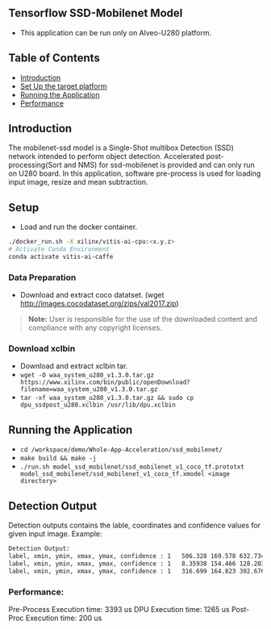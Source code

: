 ## Tensorflow SSD-Mobilenet Model
* This application can be run only on Alveo-U280 platform.

## Table of Contents

- [Introduction](#Introduction)
- [Set Up the target platform](#Setup)
- [Running the Application](#Running-the-Application)
- [Performance](#Performance)    

## Introduction
The mobilenet-ssd model is a Single-Shot multibox Detection (SSD) network intended to perform object detection. Accelerated post-processing(Sort and NMS) for ssd-mobilenet is provided and can only run on U280 board. In this application, software pre-process is used for loading input image, resize and mean subtraction.

## Setup
- Load and run the docker container.
```sh
./docker_run.sh -X xilinx/vitis-ai-cpu:<x.y.z>
# Activate Conda Environment
conda activate vitis-ai-caffe
```

### Data Preparation
- Download and extract coco datatset. (wget http://images.cocodataset.org/zips/val2017.zip)
> **Note:** User is responsible for the use of the downloaded content and compliance with any copyright licenses.

### Download xclbin
- Download and extract xclbin tar. 
- `wget -O waa_system_u280_v1.3.0.tar.gz https://www.xilinx.com/bin/public/openDownload?filename=waa_system_u280_v1.3.0.tar.gz`
- `tar -xf waa_system_u280_v1.3.0.tar.gz && sudo cp dpu_ssdpost_u280.xclbin /usr/lib/dpu.xclbin`


## Running the Application
- `cd /workspace/demo/Whole-App-Acceleration/ssd_mobilenet/`
- `make build && make -j`
- `./run.sh model_ssd_mobilenet/ssd_mobilenet_v1_coco_tf.prototxt model_ssd_mobilenet/ssd_mobilenet_v1_coco_tf.xmodel <image directory>`

## Detection Output
Detection outputs contains the lable, coordinates and confidence values for given input image.
Example:
```sh
Detection Output: 
label, xmin, ymin, xmax, ymax, confidence : 1   506.328 169.578 632.734 386.739 0.867036
label, xmin, ymin, xmax, ymax, confidence : 1   8.35938 154.466 128.203 395.163 0.835484
label, xmin, ymin, xmax, ymax, confidence : 1   316.699 164.823 392.676 374.565 0.731059
```

### Performance:
Pre-Process Execution time: 3393 us
DPU Execution time: 1265 us
Post-Proc Execution time: 200 us
